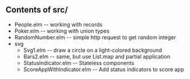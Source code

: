 ## Contents of src/

* People.elm		-- working with records
* Poker.elm		-- working with union types
* RandomNumber.elm  -- simple http request to get random integer
* svg
    - 	Svg1.elm  -- draw a circle on a light-colored background
    - Bars2.elm  -- same, but use List.map and partial application
    - StatusIndicator.elm -- Stateless components
    - ScoreAppWithIndicator.elm  -- Add status indicators to score app
